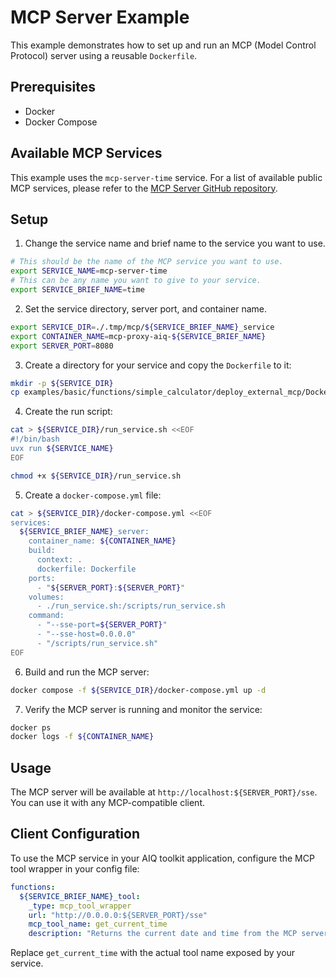 <!--
SPDX-FileCopyrightText: Copyright (c) 2025, NVIDIA CORPORATION & AFFILIATES. All rights reserved.
SPDX-License-Identifier: Apache-2.0

Licensed under the Apache License, Version 2.0 (the "License");
you may not use this file except in compliance with the License.
You may obtain a copy of the License at

http://www.apache.org/licenses/LICENSE-2.0

Unless required by applicable law or agreed to in writing, software
distributed under the License is distributed on an "AS IS" BASIS,
WITHOUT WARRANTIES OR CONDITIONS OF ANY KIND, either express or implied.
See the License for the specific language governing permissions and
limitations under the License.
-->

# MCP Server Example

This example demonstrates how to set up and run an MCP (Model Control Protocol) server using a reusable `Dockerfile`.

## Prerequisites

- Docker
- Docker Compose

## Available MCP Services

This example uses the `mcp-server-time` service. For a list of available public MCP services, please refer to the [MCP Server GitHub repository](https://github.com/modelcontextprotocol/servers).

## Setup

1. Change the service name and brief name to the service you want to use.

```bash
# This should be the name of the MCP service you want to use.
export SERVICE_NAME=mcp-server-time
# This can be any name you want to give to your service.
export SERVICE_BRIEF_NAME=time
```

2. Set the service directory, server port, and container name.

```bash
export SERVICE_DIR=./.tmp/mcp/${SERVICE_BRIEF_NAME}_service
export CONTAINER_NAME=mcp-proxy-aiq-${SERVICE_BRIEF_NAME}
export SERVER_PORT=8080
```

3. Create a directory for your service and copy the `Dockerfile` to it:

```bash
mkdir -p ${SERVICE_DIR}
cp examples/basic/functions/simple_calculator/deploy_external_mcp/Dockerfile ${SERVICE_DIR}/
```

4. Create the run script:

```bash
cat > ${SERVICE_DIR}/run_service.sh <<EOF
#!/bin/bash
uvx run ${SERVICE_NAME}
EOF

chmod +x ${SERVICE_DIR}/run_service.sh
```

5. Create a `docker-compose.yml` file:

```bash
cat > ${SERVICE_DIR}/docker-compose.yml <<EOF
services:
  ${SERVICE_BRIEF_NAME}_server:
    container_name: ${CONTAINER_NAME}
    build:
      context: .
      dockerfile: Dockerfile
    ports:
      - "${SERVER_PORT}:${SERVER_PORT}"
    volumes:
      - ./run_service.sh:/scripts/run_service.sh
    command:
      - "--sse-port=${SERVER_PORT}"
      - "--sse-host=0.0.0.0"
      - "/scripts/run_service.sh"
EOF
```

6. Build and run the MCP server:

```bash
docker compose -f ${SERVICE_DIR}/docker-compose.yml up -d
```

7. Verify the MCP server is running and monitor the service:

```bash
docker ps
docker logs -f ${CONTAINER_NAME}
```

## Usage

The MCP server will be available at `http://localhost:${SERVER_PORT}/sse`. You can use it with any MCP-compatible client.

## Client Configuration

To use the MCP service in your AIQ toolkit application, configure the MCP tool wrapper in your config file:

```yaml
functions:
  ${SERVICE_BRIEF_NAME}_tool:
    _type: mcp_tool_wrapper
    url: "http://0.0.0.0:${SERVER_PORT}/sse"
    mcp_tool_name: get_current_time
    description: "Returns the current date and time from the MCP server"
```

Replace `get_current_time` with the actual tool name exposed by your service.
